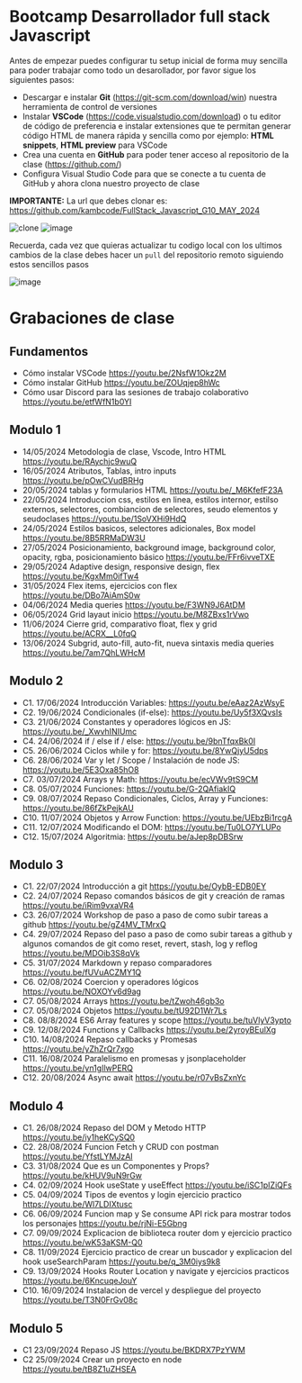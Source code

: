 # Bootcamp Desarrollador full stack Javascript

Antes de empezar puedes configurar tu setup inicial de forma muy sencilla para poder trabajar como todo un desarollador, por favor sigue los siguientes pasos:

- Descargar e instalar **Git** (https://git-scm.com/download/win) nuestra herramienta de control de versiones
- Instalar **VSCode** (https://code.visualstudio.com/download) o tu editor de código de preferencia e instalar extensiones que te permitan generar código HTML de manera rápida y sencilla como por ejemplo: **HTML snippets**, **HTML preview** para VSCode
- Crea una cuenta en **GitHub** para poder tener acceso al repositorio de la clase (https://github.com/)
- Configura Visual Studio Code para que se conecte a tu cuenta de GitHub y ahora clona nuestro proyecto de clase

**IMPORTANTE:** La url que debes clonar es: https://github.com/kambcode/FullStack_Javascript_G10_MAY_2024

![clone](https://github.com/kambcode/FullStack_Javascript_G3_2023_09_04/assets/137812574/b49be206-5c67-40e8-a567-bdd957c549eb)
![image](https://github.com/KamiloMontoya/kambcode_g1/assets/11945476/ca0ce2ad-72ec-431d-b3e1-55b84c64ec13)

Recuerda, cada vez que quieras actualizar tu codigo local con los ultimos cambios de la clase debes hacer un `pull` del repositorio remoto siguiendo estos sencillos pasos

![image](https://github.com/KamiloMontoya/kambcode_g1/assets/11945476/8d8f7da6-aa4c-4d67-9dec-59cd360bda0f)

# Grabaciones de clase

## Fundamentos

- Cómo instalar VSCode https://youtu.be/2NsfW1Okz2M
- Cómo instalar GitHub https://youtu.be/ZOUqjep8hWc
- Cómo usar Discord para las sesiones de trabajo colaborativo https://youtu.be/etfWfN1b0YI

## Modulo 1

- 14/05/2024 Metodologia de clase, Vscode, Intro HTML https://youtu.be/RAychjc9wuQ
- 16/05/2024 Atributos, Tablas, intro inputs https://youtu.be/pOwCVudBRHg
- 20/05/2024 tablas y formularios HTML https://youtu.be/_M6KfefF23A
- 22/05/2024 Introduccion css, estilos en linea, estilos internor, estilso externos, selectores, combiancion de selectores, seudo elementos y seudoclases https://youtu.be/1SoVXHi9HdQ
- 24/05/2024 Estilos basicos, selectores adicionales, Box model https://youtu.be/8B5RRMaDW3U
- 27/05/2024 Posicionamiento, background image, background color, opacity, rgba, posicionamiento básico https://youtu.be/FFr6ivveTXE
- 29/05/2024 Adaptive design, responsive design, flex https://youtu.be/KgxMm0ifTw4
- 31/05/2024 Flex items, ejercicios con flex https://youtu.be/DBo7AiAmS0w
- 04/06/2024 Media queries https://youtu.be/F3WN9J6AtDM
- 06/05/2024 Grid layaut inicio https://youtu.be/M8ZBxs1rVwo
- 11/06/2024 Cierre grid, comparativo float, flex y grid https://youtu.be/ACRX__L0fqQ
- 13/06/2024 Subgrid, auto-fill, auto-fit, nueva sintaxis media queries https://youtu.be/7am7QhLWHcM

## Modulo 2

- C1. 17/06/2024 Introducción Variables: https://youtu.be/eAaz2AzWsyE
- C2. 19/06/2024 Condicionales (if-else): https://youtu.be/Uy5f3XQvsIs
- C3. 21/06/2024 Constantes y operadores lógicos en JS: https://youtu.be/_XwvhINIUmc
- C4. 24/06/2024 if / else if / else: https://youtu.be/9bnTfqxBk0I 
- C5. 26/06/2024 Ciclos while y for: https://youtu.be/8YwQjyU5dps
- C6. 28/06/2024 Var y let / Scope / Instalación de node JS: https://youtu.be/5E3Oxa85hO8
- C7. 03/07/2024 Arrays y Math: https://youtu.be/ecVWv9tS9CM
- C8. 05/07/2024 Funciones: https://youtu.be/G-2QAfiakIQ
- C9. 08/07/2024 Repaso Condicionales, Ciclos, Array y Funciones: https://youtu.be/86fZkPejkAU
- C10. 11/07/2024 Objetos y Arrow Function: https://youtu.be/UEbzBi1rcgA
- C11. 12/07/2024 Modificando el DOM: https://youtu.be/Tu0LO7YLUPo
- C12. 15/07/2024 Algoritmia: https://youtu.be/aJep8pDBSrw

## Modulo 3

- C1. 22/07/2024 Introducción a git https://youtu.be/OybB-EDB0EY
- C2. 24/07/2024 Repaso comandos básicos de git y creación de ramas https://youtu.be/iRim9vxaVR4
- C3. 26/07/2024 Workshop de paso a paso de como subir tareas a github https://youtu.be/gZ4MV_TMrxQ
- C4. 29/07/2024 Repaso del paso a paso de como subir tareas a github y algunos comandos de git como reset, revert, stash, log y reflog https://youtu.be/MDOib3S8qVk
- C5. 31/07/2024 Markdown y repaso comparadores https://youtu.be/fUVuACZMY1Q
- C6. 02/08/2024 Coercion y operadores lógicos https://youtu.be/NOXOYv6d9ag
- C7. 05/08/2024 Arrays https://youtu.be/tZwoh46gb3o
- C7. 05/08/2024 Objetos https://youtu.be/tU92D1Wr7Ls
- C8. 08/8/2024 ES6 Array features y scope https://youtu.be/tuVlyV3ypto
- C9. 12/08/2024 Functions y Callbacks https://youtu.be/2yroyBEulXg
- C10. 14/08/2024 Repaso callbacks y Promesas https://youtu.be/yZhZrQr7xgo
- C11. 16/08/2024 Paralelismo en promesas y jsonplaceholder https://youtu.be/yn1gIlwPERQ
- C12. 20/08/2024 Async await https://youtu.be/r07vBsZxnYc

## Modulo 4

- C1. 26/08/2024 Repaso del DOM y Metodo HTTP https://youtu.be/iy1heKCySQ0
- C2. 28/08/2024 Funcion Fetch y CRUD con postman https://youtu.be/YfstLYMJzAI
- C3. 31/08/2024 Que es un Componentes y Props? https://youtu.be/kHUV9uN9rGw
- C4. 02/09/2024 Hook useState y useEffect https://youtu.be/iSC1pIZiQFs
- C5. 04/09/2024 Tipos de eventos y login ejercicio practico https://youtu.be/Wl7LDIXtusc
- C6. 06/09/2024 Funcion map y Se consume API rick para mostrar todos los personajes https://youtu.be/rjNi-E5Gbng
- C7. 09/09/2024 Explicacion de biblioteca router dom y ejercicio practico https://youtu.be/wK53aKSM-Q0
- C8. 11/09/2024 Ejercicio practico de crear un buscador y explicacion del hook useSearchParam https://youtu.be/q_3M0iys9k8
- C9. 13/09/2024 Hooks Router Location y navigate y ejercicios practicos https://youtu.be/6KncuqeJouY
- C10. 16/09/2024 Instalacion de vercel y despliegue del proyecto https://youtu.be/T3N0FrGv08c

## Modulo 5

- C1 23/09/2024 Repaso JS https://youtu.be/BKDRX7PzYWM
- C2 25/09/2024 Crear un proyecto en node https://youtu.be/tB8Z1uZHSEA
